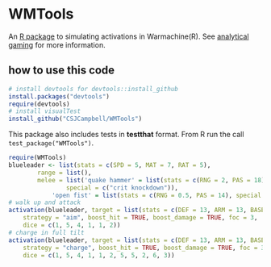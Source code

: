 WMTools
=======

An [R package](http://www.r-project.org/) to simulating activations in Warmachine(R). 
See [analytical gaming](http://lacerto1.wordpress.com/) for more information.

how to use this code
--------

```R
# install devtools for devtools::install_github
install.packages("devtools")
require(devtools)
# install visualTest
install_github("CSJCampbell/WMTools")
```

This package also includes tests in **testthat** format. From R run the call `test_package("WMTools")`.
   
```R
require(WMTools)
blueleader <- list(stats = c(SPD = 5, MAT = 7, RAT = 5),
        range = list(),
        melee = list('quake hammer' = list(stats = c(RNG = 2, PAS = 18),
                special = c("crit knockdown")),
            'open fist' = list(stats = c(RNG = 0.5, PAS = 14), special = character(0))))
# walk up and attack
activation(blueleader, target = list(stats = c(DEF = 13, ARM = 13, BASE = 30)),
    strategy = "aim", boost_hit = TRUE, boost_damage = TRUE, foc = 3,
    dice = c(1, 5, 4, 1, 1, 2))
# charge in full tilt
activation(blueleader, target = list(stats = c(DEF = 13, ARM = 13, BASE = 30)),
    strategy = "charge", boost_hit = TRUE, boost_damage = TRUE, foc = 3,
    dice = c(1, 5, 4, 1, 1, 2, 5, 5, 2, 6, 3))
```
